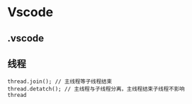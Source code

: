 # Vscode

## .vscode

## 线程



```
thread.join(); // 主线程等子线程结束
thread.detatch(); // 主线程与子线程分离，主线程结束子线程不影响
thread
```

